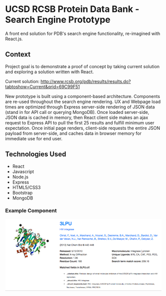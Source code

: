 # UCSD RCSB Protein Data Bank - Search Engine Prototype

A front end solution for PDB's search engine functionality, re-imagined with React.js.

## Context

Project goal is to demonstrate a proof of concept by taking current solution and exploring a solution written with React.

Current solution:
http://www.rcsb.org/pdb/results/results.do?tabtoshow=Current&qrid=69C99F51

New prototype is built using a component-based architecture. Components are re-used throughout the search engine rendering. UX and Webpage load times are optimized through Express server-side rendering of JSON data (stand in for API call or querying MongoDB). Once loaded server-side, JSON data is cached in memory, then React client side makes an ajax request to Express API to pull the first 25 results and fulfill minimum user expectation. Once initial page renders, client-side requests the entire JSON payload from server-side, and caches data in browser memory for immediate use for end user.

## Technologies Used
* React
* Javascript
* Node.js
* Express
* HTML5/CSS3
* Bootstrap
* MongoDB

### Example Component
![Search Component](./public/component.png)
